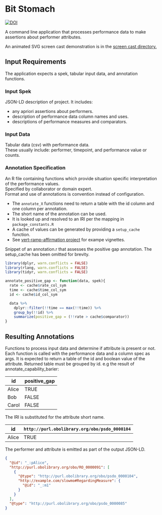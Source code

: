# Bit Stomach
[![DOI](https://zenodo.org/badge/DOI/10.5281/zenodo.1300745.svg)](https://doi.org/10.5281/zenodo.1300745)


A command line application that processes performance data to make assertions about performer attributes. 

An animated SVG screen cast demonstration is in the [screen cast directory.](screen_cast/)

## Input Requirements 
The application expects a spek, tabular input data, and annotation functions.

### Input Spek
JSON-LD description of project. It includes:
  - any apriori assertions about performers.
  - description of performance data column names and uses.
  - descriptions of performance measures and comparators.

### Input Data
Tabular data (csv) with performance data.  
These usually include: performer, timepoint, and performance value or counts. 


### Annotation Specification
An R file containing functions which provide situation specific interpretation of the performance values.  
Specified by collaborator or domain expert.  
Format and use of annotations is convention instead of configuration.


- The `annotate_X` functions need to return a table with the id column and one column per annotation.
- The short name of the annotation can be used.
- It is looked up and resolved to an IRI per the mapping in `package_constants.R`
- A cache of values can be generated by providing a `setup_cache` function.
- See [vert-ramp-affirmation project](https://github.com/Display-Lab/vert-ramp-affirmation) for exampe vignettes.

Snippet of an annotation.r that assesses the positive gap annotation.
The setup\_cache has been omitted for brevity.
```R
library(dplyr, warn.conflicts = FALSE)
library(rlang, warn.conflicts = FALSE)
library(tidyr, warn.conflicts = FALSE)

annotate_positive_gap <- function(data, spek){
  rate <- cache$rate_col_sym
  time <- cache$time_col_sym
  id <- cache$id_col_sym

  data %>%
    dplyr::filter(!!time == max(!!time)) %>%
    group_by(!!id) %>%
    summarize(positive_gap = (!!rate > cache$comparator))
}
```

## Resulting Annotations
Functions to process input data and determine if attribute is present or not.  
Each function is called with the performance data and a column spec as args.
It is expected to return a table of the id and boolean value of the attribute.
Returned table must be grouped by id. e.g the result of annotate\_capability\_barier:

id | positive\_gap |
---|--------------------|
 Alice | TRUE |
 Bob | FALSE |
 Carol | FALSE |

The IRI is substituted for the attribute short name.

id | `http://purl.obolibrary.org/obo/psdo_0000104` |
---|--------------------|
 Alice | TRUE |

The performer and attribute is emitted as part of the output JSON-LD.

```json
{
  "@id": "_:pAlice",
  "http://purl.obolibrary.org/obo/RO_0000091": [
    {
      "@type": "http://purl.obolibrary.org/obo/psdo_0000104",
      "http://example.com/slowmo#RegardingMeasure": {
        "@id": "_:m1"
      }
    }
  ],
  "@type": "http://purl.obolibrary.org/obo/psdo_0000085"
}
```
